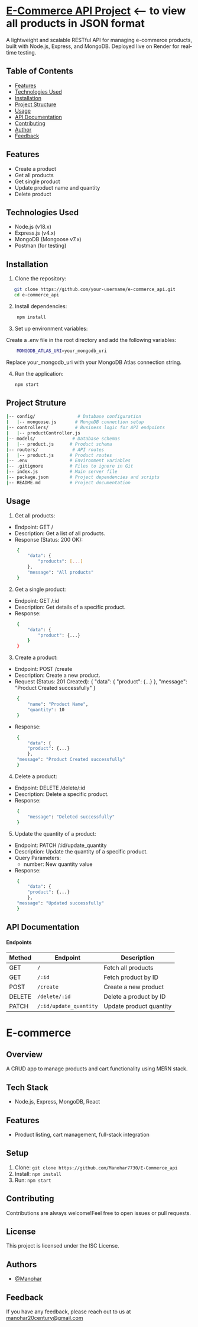 
# [E-Commerce API Project](https://e-commerce-oy6q.onrender.com/) <-- to view all products in JSON format

A lightweight and scalable RESTful API for managing e-commerce products, built with Node.js, Express, and MongoDB. Deployed live on Render for real-time testing.

## Table of Contents

- [Features](#features)
- [Technologies Used](#technologies-used)
- [Installation](#installation)
- [Project Structure](#project-structure)
- [Usage](#usage)
- [API Documentation](#api-doc)
- [Contributing](#contributing)
- [Author](#author)
- [Feedback](#feedback)

## Features
<a name="features"></a>

- Create a product
- Get all products
- Get single product
- Update product name and quantity
- Delete product

## Technologies Used
<a name="technologies-used"></a>

- Node.js (v18.x)
- Express.js (v4.x)
- MongoDB (Mongoose v7.x)
- Postman (for testing)

## Installation
<a name="installation"></a>

1. Clone the repository:

```bash
   git clone https://github.com/your-username/e-commerce_api.git
   cd e-commerce_api
  ```

2. Install dependencies:
    
```bash
    npm install
```

3. Set up environment variables:

Create a .env file in the root directory and add the following variables:

```bash
    MONGODB_ATLAS_URI=your_mongodb_uri
```

Replace your_mongodb_uri with your MongoDB Atlas connection string.

4. Run the application:

    ```bash
    npm start
    ```
## Project Struture
<a name="project-structure"></a>

```bash
|-- config/                # Database configuration
|   |-- mongoose.js       # MongoDB connection setup
|-- controllers/          # Business logic for API endpoints
|   |-- productController.js
|-- models/              # Database schemas
|   |-- product.js      # Product schema
|-- routers/             # API routes
|   |-- product.js      # Product routes
|-- .env                # Environment variables
|-- .gitignore          # Files to ignore in Git
|-- index.js            # Main server file
|-- package.json        # Project dependencies and scripts
|-- README.md           # Project documentation

```
## Usage
<a name="usage"></a>

1. Get all products:

- Endpoint: GET /
- Description: Get a list of all products.
- Response (Status: 200 OK):
```bash
    {
        "data": {
            "products": [...]
        },
        "message": "All products"
    }
```

2. Get a single product:

- Endpoint: GET /:id
- Description: Get details of a specific product.
- Response:
```bash
    {
        "data": {
            "product": {...}
        }
    }
```

3. Create a product:

- Endpoint: POST /create
- Description: Create a new product.
- Request (Status: 201 Created): {
                                     "data": {
                                         "product": {...}
                                     },
                                     "message": "Product Created successfully"
                                 }
```bash
    {
        "name": "Product Name",
        "quantity": 10
    }
```
- Response:
```bash
    {
        "data": {
        "product": {...}
        },
    "message": "Product Created successfully"
    }
```

4. Delete a product:

- Endpoint: DELETE /delete/:id
- Description: Delete a specific product.
- Response:
```bash
    {
        "message": "Deleted successfully"
    }
```

5. Update the quantity of a product:

- Endpoint: PATCH /:id/update_quantity
- Description: Update the quantity of a specific product.
- Query Parameters:
    - number: New quantity value
- Response:
```bash
    {
        "data": {
        "product": {...}
        },
    "message": "Updated successfully"
    }
```
## API Documentation
<a name="api-doc"></a>

#### Endpoints

| Method | Endpoint                  | Description                     |
|--------|---------------------------|---------------------------------|
| GET    | `/`                       | Fetch all products             |
| GET    | `/:id`                    | Fetch product by ID            |
| POST   | `/create`                 | Create a new product           |
| DELETE | `/delete/:id`             | Delete a product by ID         |
| PATCH  | `/:id/update_quantity`    | Update product quantity        |

# E-commerce
## Overview
A CRUD app to manage products and cart functionality using MERN stack.
## Tech Stack
- Node.js, Express, MongoDB, React
## Features
- Product listing, cart management, full-stack integration
## Setup
1. Clone: `git clone https://github.com/Manohar7730/E-Commerce_api`
2. Install: `npm install`
3. Run: `npm start`

## Contributing
<a name="contributing"></a>

Contributions are always welcome!Feel free to open issues or pull requests.

## License
This project is licensed under the ISC License.

## Authors
<a name="author"></a>

- [@Manohar](https://github.com/Manohar7730)


## Feedback
<a name="feedback"></a>

If you have any feedback, please reach out to us at manohar20century@gmail.com

